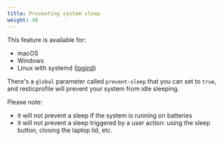 ```yaml
---
title: Preventing system sleep
weight: 40
---
```


This feature is available for:
- macOS
- Windows
- Linux with systemd ([logind](https://www.freedesktop.org/software/systemd/man/systemd-logind.service.html))

There's a `global` parameter called `prevent-sleep` that you can set to `true`, and resticprofile will prevent your system from idle sleeping.

Please note:
- it will not prevent a sleep if the system is running on batteries
- it will not prevent a sleep triggered by a user action: using the sleep button, closing the laptop lid, etc.
